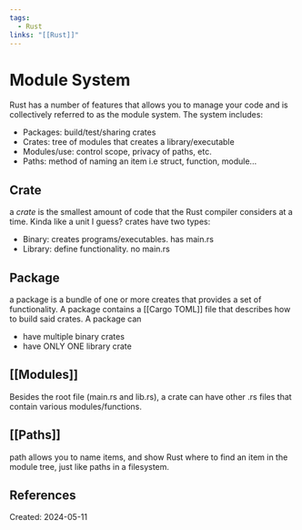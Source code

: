 ```yaml
---
tags:
  - Rust
links: "[[Rust]]"
---
```

# Module System
Rust has a number of features that allows you to manage your code and is collectively referred to as the module system. The system includes:
- Packages: build/test/sharing crates
- Crates: tree of modules that creates a library/executable
- Modules/use: control scope, privacy of paths, etc.
- Paths: method of naming an item i.e struct, function, module...

## Crate
a _crate_ is the smallest amount of code that the Rust compiler considers at a time. Kinda like a unit I guess?
crates have two types:
- Binary: creates programs/executables. has main.rs
- Library: define functionality. no main.rs

## Package
a package is a bundle of one or more creates that provides a set of functionality.
A package contains a [[Cargo TOML]] file that describes how to build said crates. 
A package can
- have multiple binary crates
- have ONLY ONE library crate

## [[Modules]]
Besides the root file (main.rs and lib.rs), a crate can have other .rs files that contain various modules/functions. 

## [[Paths]]
path allows you to name items, and show Rust where to find an item in the module tree, just like paths in a filesystem.


## References

Created: 2024-05-11